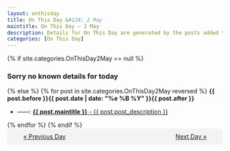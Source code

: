 ```yaml
---
layout: onthisday
title: On This Day &#124; 2 May
maintitle: On This Day — 2 May
description: Details for On This Day are generated by the posts added to the website so the content is subject to changes/updates over time.
categories: [On This Day]
---
```


{% if site.categories.OnThisDay2May == null %}
<h3>Sorry no known details for today</h3>
{% else %}
{% for post in site.categories.OnThisDay2May reversed %}
<strong>{{ post.before }}{{ post.date | date: "%e %B %Y" }}{{ post.after }}</strong>
<ul>
<li> ——: <a class="{{ post.class }}" href="{{ post.url }}"><strong>{{ post.maintitle }}</strong> - {{ post.post_description }}</a></li>
</ul>
{% endfor %}
{% endif %}

<div style="background-color: #f3f3f3; padding: 10px; border-radius: 5px; text-align: center; display: flex; justify-content: space-evenly;">
<a href="/onthisday/05/05-01">« Previous Day</a>
<span style="visibility:hidden;">[ Visit Leap Year February 29 ]</span>
<a href="/onthisday/05/05-03">Next Day »</a>
</div>
